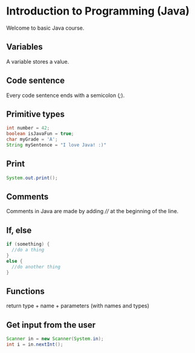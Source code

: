 # Introduction to Programming (Java)
Welcome to basic Java course.

## Variables
A variable stores a value.

## Code sentence
Every code sentence ends with a semicolon (*;*).

## Primitive types
```Java
int number = 42;
boolean isJavaFun = true;
char myGrade = 'A';
String mySentence = "I love Java! :)"
```

## Print
```Java
System.out.print();
```

## Comments
Comments in Java are made by adding *//* at the beginning of the line.

## If, else
```Java
if (something) {
  //do a thing
}
else {
  //do another thing
}
```

## Functions
return type + name + parameters (with names and types)

## Get input from the user
```Java
Scanner in = new Scanner(System.in);
int i = in.nextInt();
```
